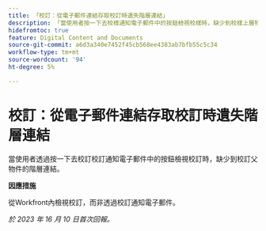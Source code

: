 ```yaml
---
title: 「校訂：從電子郵件連結存取校訂時遺失階層連結」
description: 「當使用者按一下去校樣通知電子郵件中的按鈕檢視校樣時，缺少到校樣上層物件的階層連結專案。」
hidefromtoc: true
feature: Digital Content and Documents
source-git-commit: a6d3a340e7452f45cb568ee4383ab7bfb55c5c34
workflow-type: tm+mt
source-wordcount: '94'
ht-degree: 5%

---
```



# 校訂：從電子郵件連結存取校訂時遺失階層連結

當使用者透過按一下去校訂校訂通知電子郵件中的按鈕檢視校訂時，缺少到校訂父物件的階層連結。

**因應措施**

從Workfront內檢視校訂，而非透過校訂通知電子郵件。

_於 2023 年 16 月 10 日首次回報。_

